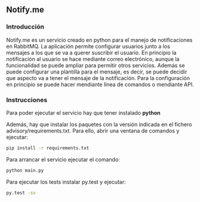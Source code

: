 ## Notify.me

### Introducción

Notify.me es un servicio creado en python para el manejo de notificaciones en RabbitMQ. La aplicación permite configurar usuarios junto a los mensajes a los que se va a querer suscribir el usuario. En principio la notificación al usuario se hace mediante correo electrónico, aunque la funcionalidad se puede ampliar para permitir otros servicios. Además se puede configurar una plantilla para el mensaje, es decir, se puede decidir que aspecto va a tener el mensaje de la notificación. Para la configuración en principio se puede hacer mendiante línea de comandos o mendiante API.

### Instrucciones

Para poder ejecutar el servicio hay que tener instalado **python**

Además, hay que instalar los paquetes con la versión indicada en el fichero advisory/requirements.txt.
Para ello, abrir una ventana de comandos y ejecutar:

```bash
pip install -r requirements.txt
```

Para arrancar el servicio ejecutar el comando:

```bash
python main.py
```

Para ejecutar los tests instalar py.test y ejecutar:

```bash
py.test -sv
```
